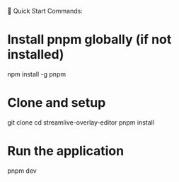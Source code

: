 🚀 Quick Start Commands:

# Install pnpm globally (if not installed)
npm install -g pnpm

# Clone and setup
git clone <your-repo>
cd streamlive-overlay-editor
pnpm install

# Run the application
pnpm dev
